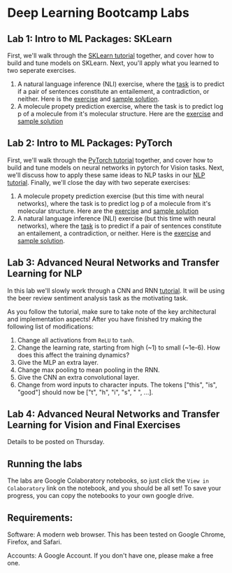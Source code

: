 # Deep Learning Bootcamp Labs

## Lab 1: Intro to ML Packages: SKLearn
First, we'll walk through the [SKLearn tutorial](https://github.com/yala/deeplearning_bootcamp/blob/master/lab1/sklearn_tutorial.ipynb) together, and cover how to build and tune models on SKLearn. Next, you'll apply what you learned to two seperate exercises.


1. A natural language inference (NLI) exercise, where the [task](https://www.nyu.edu/projects/bowman/multinli/) is to predict if a pair of sentences constitute an entailement, a contradiction, or neither. Here is the [exercise](https://github.com/yala/deeplearning_bootcamp/blob/master/lab1/nli_excercise.ipynb) and [sample solution](https://github.com/yala/deeplearning_bootcamp/blob/master/lab1/nli_solution.ipynb).
2. A molecule propety prediction exercise, where the task is to predict log p of a molecule from it's molecular structure. Here are the [exercise](https://github.com/yala/deeplearning_bootcamp/blob/master/lab1/property_prediction_exercise.ipynb) and [sample solution](https://github.com/yala/deeplearning_bootcamp/blob/master/lab1/sample_property_prediction_solution.ipynb)

## Lab 2: Intro to ML Packages: PyTorch
First, we'll walk through the [PyTorch tutorial](https://github.com/yala/deeplearning_bootcamp/blob/master/lab2/pytorch_tutorial.ipynb) together, and cover how to build and tune models on neural networks in pytorch for Vision tasks. Next, we'll discuss how to apply these same ideas to NLP tasks in our [NLP tutorial](https://github.com/yala/deeplearning_bootcamp/blob/master/lab2/nlp_tutorial.ipynb). Finally, we'll close the day with two seperate exercises:

1. A molecule propety prediction exercise (but this time with neural networks), where the task is to predict log p of a molecule from it's molecular structure. Here are the [exercise](https://github.com/yala/deeplearning_bootcamp/blob/master/lab2/property_prediction_exercise.ipynb) and [sample solution](https://github.com/yala/deeplearning_bootcamp/blob/master/lab2/property_prediction_solution.ipynb)
2. A natural language inference (NLI) exercise (but this time with neural networks), where the [task](https://www.nyu.edu/projects/bowman/multinli/) is to predict if a pair of sentences constitute an entailement, a contradiction, or neither. Here is the [exercise]() and [sample solution]().

## Lab 3: Advanced Neural Networks and Transfer Learning for NLP

In this lab we'll slowly work through a CNN and RNN [tutorial](lab3/rnn_and_cnn_tutorial.ipynb). It will be using the beer review sentiment analysis task as the motivating task.

As you follow the tutorial, make sure to take note of the key architectural and implementation aspects! After you have finished try making the following list of modifications:

1. Change all activations from `ReLU` to `tanh`.
2. Change the learning rate, starting from high (~1) to small (~1e-6). How does this affect the training dynamics?
3. Give the MLP an extra layer.
4. Change max pooling to mean pooling in the RNN.
5. Give the CNN an extra convolutional layer.
6. Change from word inputs to character inputs. The tokens ["this", "is", "good"] should now be ["t", "h", "i", "s", " ", ...].

## Lab 4: Advanced Neural Networks and Transfer Learning for Vision and Final Exercises
Details to be posted on Thursday.

## Running the labs
The labs are Google Colaboratory notebooks, so just click the `View in Colaboratory` link on the notebook, and you should be all set!
To save your progress, you can copy the notebooks to your own google drive.

## Requirements:
Software: A modern web browser. This has been tested on Google Chrome, Firefox, and Safari.

Accounts: A Google Account. If you don't have one, please make a free one.
